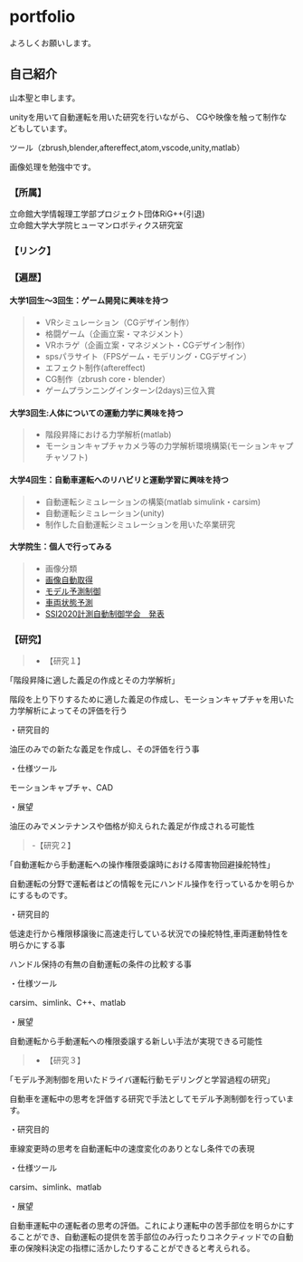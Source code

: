 # portfolio
よろしくお願いします。

## 自己紹介
山本聖と申します。

unityを用いて自動運転を用いた研究を行いながら、
CGや映像を触って制作などもしています。

ツール（zbrush,blender,aftereffect,atom,vscode,unity,matlab）

画像処理を勉強中です。

### 【所属】
立命館大学情報理工学部プロジェクト団体RiG++(引退)   
立命館大学大学院ヒューマンロボティクス研究室

### 【リンク】

### 【遍歴】

#### 大学1回生～3回生：ゲーム開発に興味を持つ
> - VRシミュレーション（CGデザイン制作）
> - 格闘ゲーム（企画立案・マネジメント）
> - VRホラゲ（企画立案・マネジメント・CGデザイン制作）
> - spsパラサイト（FPSゲーム・モデリング・CGデザイン）
> - エフェクト制作(aftereffect)
> - CG制作（zbrush core・blender）
> - ゲームプランニングインターン(2days)三位入賞

#### 大学3回生:人体についての運動力学に興味を持つ
> - 階段昇降における力学解析(matlab)
> - モーションキャプチャカメラ等の力学解析環境構築(モーションキャプチャソフト)

#### 大学4回生：自動車運転へのリハビリと運動学習に興味を持つ
> - 自動運転シミュレーションの構築(matlab simulink・carsim)
> - 自動運転シミュレーション(unity)
> - 制作した自動運転シミュレーションを用いた卒業研究

#### 大学院生：個人で行ってみる
> - 画像分類
> - [画像自動取得](https://github.com/satqueen88/flockrAPI_image)
> - [モデル予測制御](https://github.com/satqueen88/MPC)
> - [車両状態予測](https://github.com/satqueen88/dynamics)
> - [SSI2020計測自動制御学会　発表](https://ssi2020.sice.or.jp/)

### 【研究】


> - 【研究１】

｢階段昇降に適した義足の作成とその力学解析｣

階段を上り下りするために適した義足の作成し、モーションキャプチャを用いた力学解析によってその評価を行う

・研究目的

油圧のみでの新たな義足を作成し、その評価を行う事

・仕様ツール
  
モーションキャプチャ、CAD
  
・展望

油圧のみでメンテナンスや価格が抑えられた義足が作成される可能性

 > -【研究２】

｢自動運転から手動運転への操作権限委譲時における障害物回避操舵特性｣

自動運転の分野で運転者はどの情報を元にハンドル操作を行っているかを明らかにするものです。

・研究目的

低速走行から権限移譲後に高速走行している状況での操舵特性,車両運動特性を明らかにする事

ハンドル保持の有無の自動運転の条件の比較する事
  
・仕様ツール
  
carsim、simlink、C++、matlab
  
・展望

自動運転から手動運転への権限委譲する新しい手法が実現できる可能性


  > - 【研究３】


｢モデル予測制御を用いたドライバ運転行動モデリングと学習過程の研究｣

自動車を運転中の思考を評価する研究で手法としてモデル予測制御を行っています。

・研究目的

車線変更時の思考を自動運転中の速度変化のありとなし条件での表現

・仕様ツール
  
carsim、simlink、matlab

・展望

自動車運転中の運転者の思考の評価。これにより運転中の苦手部位を明らかにすることができ、自動運転の提供を苦手部位のみ行ったりコネクティッドでの自動車の保険料決定の指標に活かしたりすることができると考えられる。



